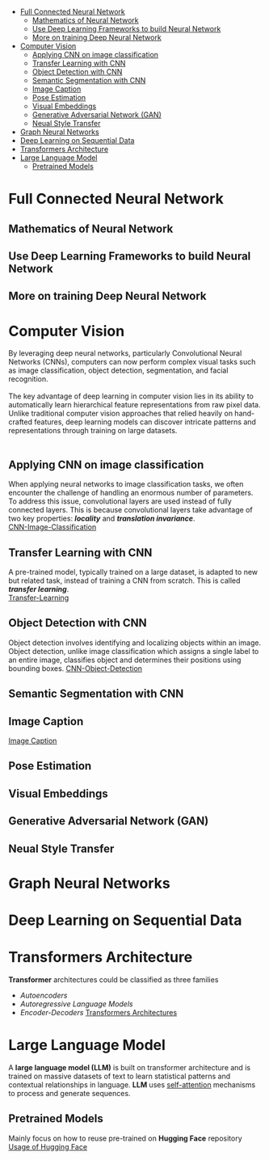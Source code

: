 - [Full Connected Neural Network](#full-connected-neural-network)
  - [Mathematics of Neural Network](#mathematics-of-neural-network)
  - [Use Deep Learning Frameworks to build Neural Network](#use-deep-learning-frameworks-to-build-neural-network)
  - [More on training Deep Neural Network](#more-on-training-deep-neural-network)
- [Computer Vision](#computer-vision)
  - [Applying CNN on image classification](#applying-cnn-on-image-classification)
  - [Transfer Learning with CNN](#transfer-learning-with-cnn)
  - [Object Detection with CNN](#object-detection-with-cnn)
  - [Semantic Segmentation with CNN](#semantic-segmentation-with-cnn)
  - [Image Caption](#image-caption)
  - [Pose Estimation](#pose-estimation)
  - [Visual Embeddings](#visual-embeddings)
  - [Generative Adversarial Network (GAN)](#generative-adversarial-network-gan)
  - [Neual Style Transfer](#neual-style-transfer)
- [Graph Neural Networks](#graph-neural-networks)
- [Deep Learning on Sequential Data](#deep-learning-on-sequential-data)
- [Transformers Architecture](#transformers-architecture)
- [Large Language Model](#large-language-model)
  - [Pretrained Models](#pretrained-models)

# Full Connected Neural Network

## Mathematics of Neural Network

## Use Deep Learning Frameworks to build Neural Network

## More on training Deep Neural Network

# Computer Vision
By leveraging deep neural networks, particularly Convolutional Neural Networks (CNNs), computers can now perform complex visual tasks such as image classification, object detection, segmentation, and facial recognition. <br>
<br>
The key advantage of deep learning in computer vision lies in its ability to automatically learn hierarchical feature representations from raw pixel data. Unlike traditional computer vision approaches that relied heavily on hand-crafted features, deep learning models can discover intricate patterns and representations through training on large datasets.<br>
<br>

## Applying CNN on image classification
When applying neural networks to image classification tasks, we often encounter the challenge of handling an enormous number of parameters. To address this issue, convolutional layers are used instead of fully connected layers. This is because convolutional layers take advantage of two key properties: <b><i>locality</i></b> and <b><i>translation invariance</i></b>. <br>
[CNN-Image-Classification](Computer-Vision/CNN-Image-Classification/README.md)

## Transfer Learning with CNN
A pre-trained model, typically trained on a large dataset, is adapted to new but related task, instead of training a CNN from scratch. This is called <b><i>transfer learning</i></b>. <br>
[Transfer-Learning](Computer-Vision/Transfer-Learning/README.md)

## Object Detection with CNN
Object detection involves identifying and localizing objects within an image. Object detection, unlike image classification which assigns a single label to an entire image, classifies object and determines their positions using bounding boxes.
[CNN-Object-Detection](Computer-Vision/CNN-Object-Detection/README.md)

## Semantic Segmentation with CNN

## Image Caption
[Image Caption](Computer-Vision/Image-Caption/README.md)

## Pose Estimation

## Visual Embeddings

## Generative Adversarial Network (GAN)

## Neual Style Transfer

# Graph Neural Networks

# Deep Learning on Sequential Data

# Transformers Architecture
**Transformer** architectures could be classified as three families
- <i>Autoencoders</i>
- <i>Autoregressive Language Models</i>
- <i>Encoder-Decoders</i>
[Transformers Architectures](Transformer-Architecture/README.md)

# Large Language Model
A **large language model (LLM)** is built on transformer architecture and is trained on massive datasets of text to learn statistical patterns and contextual relationships in language. **LLM** uses <u>self-attention</u> mechanisms to process and generate sequences.

## Pretrained Models
Mainly focus on how to reuse pre-trained on **Hugging Face** repository
[Usage of Hugging Face](Large-Language-Models/Pretrained-Models/README.md)